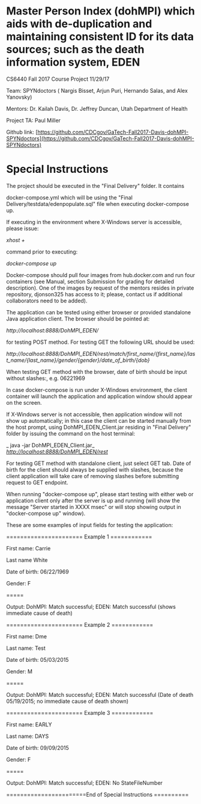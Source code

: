 # Master Person Index (dohMPI) which aids with de-duplication and maintaining consistent ID for its data sources; such as the death information system, EDEN

CS6440  Fall 2017  Course Project          11/29/17

Team:  SPYNdoctors  ( Nargis Bisset,  Arjun Puri, Hernando Salas, and Alex Yanovsky)

Mentors:  Dr. Kailah Davis,  Dr. Jeffrey Duncan, Utah Department of Health

Project TA: Paul  Miller

Github link:   [https://github.com/CDCgov/GaTech-Fall2017-Davis-dohMPI-SPYNdoctors](https://github.com/CDCgov/GaTech-Fall2017-Davis-dohMPI-SPYNdoctors)

# Special Instructions

The project should be executed in the &quot;Final Delivery&quot; folder. It contains

 docker-compose.yml  which will be using the &quot;Final Delivery/testdata/edenpopulate.sql&quot; file when executing docker-compose up.

If executing in the environment where X-Windows server is accessible, please issue:

_xhost  +_

command prior to executing:

_docker-compose up_

Docker-compose should pull four images from hub.docker.com and run four containers (see Manual, section Submission for grading for detailed description). One of the images by request of the mentors resides in private repository, djonson325 has access to it; please, contact us if additional collaborators need to be added).

The application can be tested using either browser or provided standalone Java application client. The browser should be pointed at:

_http://localhost:8888/DohMPI\_EDEN/_

for testing POST method. For testing GET the following URL should be used:

_http://localhost:8888/DohMPI\_EDEN/rest/match/first\_name/{first\_name}/last\_name/{last\_name}/gender/{gender}/date\_of\_birth/{dob}_

When testing GET method with the browser, date of birth should be input without slashes:, e.g. 06221969

In case docker-compose is run under X-Windows environment, the client container will launch the application and application window should appear on the screen.

 If X-Windows server is not accessible, then application window will not show up automatically; in this case the client can be started manually from the host prompt, using DohMPI\_EDEN\_Client.jar residing in &quot;Final Delivery&quot; folder by issuing the command on the host terminal:

_  java -jar DohMPI\_EDEN\_Client.jar_ [_http://localhost:8888/DohMPI\_EDEN/rest_](http://localhost:8888/DohMPI_EDEN/rest)

For testing GET method with standalone client, just select GET tab. Date of birth for the client should always be supplied with slashes, because the client application will take care of removing slashes before submitting request to GET endpoint.

When running &quot;docker-compose up&quot;, please start testing with either web or application client only after the server is up and running (will show the message &quot;Server started in XXXX msec&quot; or will stop showing output in &quot;docker-compose up&quot; window).

These are some examples of input fields for testing the application:

======================  Example 1 ============

First name:  Carrie

Last name White

Date of birth: 06/22/1969

Gender: F

=====

Output:   DohMPI: Match successful; EDEN: Match successful  (shows immediate cause of death)

======================  Example 2 ============

First name:  Dme

Last name: Test

Date of birth: 05/03/2015

Gender: M

=====

 Output: DohMPI: Match successful; EDEN: Match successful  (Date of death 05/19/2015; no immediate cause of death shown)

======================  Example 3 ============

First name:  EARLY

Last name: DAYS

Date of birth: 09/09/2015

Gender: F

=====

Output: DohMPI: Match successful; EDEN: No StateFileNumber

=======================End of Special Instructions ==========
